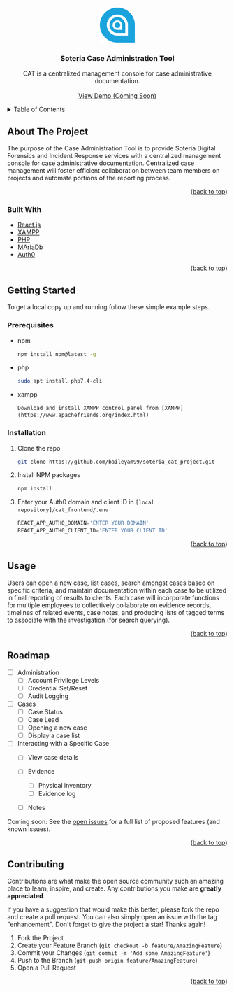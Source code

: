 
<div id="top"></div>

<!-- PROJECT LOGO -->
<br />
<div align="center">
  <a href="https://github.com/baileyam99/soteria_cat_project.git">
    <img src="cat_frontend/src/images/logo.png" alt="Logo" width="80" height="80">
  </a>

<h3 align="center">Soteria Case Administration Tool </h3>

  <p align="center">
    CAT is a centralized management console for case administrative documentation. 
    <br />
    <br />
    <a href="https://github.com/baileyam99/soteria_cat_project.git">View Demo (Coming Soon)</a>
  </p>
</div>



<!-- TABLE OF CONTENTS -->
<details>
  <summary>Table of Contents</summary>
  <ol>
    <li>
      <a href="#about-the-project">About The Project</a>
      <ul>
        <li><a href="#built-with">Built With</a></li>
      </ul>
    </li>
    <li>
      <a href="#getting-started">Getting Started</a>
      <ul>
        <li><a href="#prerequisites">Prerequisites</a></li>
        <li><a href="#installation">Installation</a></li>
      </ul>
    </li>
    <li><a href="#usage">Usage</a></li>
    <li><a href="#roadmap">Roadmap</a></li>
    <li><a href="#contributing">Contributing</a></li>
    <li><a href="#license">License</a></li>
    <li><a href="#contact">Contact</a></li>
    <li><a href="#acknowledgments">Acknowledgments</a></li>
  </ol>
</details>



<!-- ABOUT THE PROJECT -->
## About The Project

The purpose of the Case Administration Tool is to provide Soteria Digital Forensics and Incident Response services with a centralized management console for case administrative documentation. Centralized case management will foster efficient collaboration between team members on projects and automate portions of the reporting process.

<p align="right">(<a href="#top">back to top</a>)</p>



### Built With

* [React.js](https://reactjs.org/)
* [XAMPP](https://www.apachefriends.org/index.html)
* [PHP](https://www.php.net)
* [MAriaDb](https://mariadb.org/)
* [Auth0](https://auth0.com)


<p align="right">(<a href="#top">back to top</a>)</p>



<!-- GETTING STARTED -->
## Getting Started

To get a local copy up and running follow these simple example steps.

### Prerequisites

* npm
  ```bash
  npm install npm@latest -g
  ```
 * php 
	```bash
	sudo apt install php7.4-cli
	```
* xampp
	```
	Download and install XAMPP control panel from [XAMPP](https://www.apachefriends.org/index.html)
	```

### Installation

1. Clone the repo
   ```sh
   git clone https://github.com/baileyam99/soteria_cat_project.git
   ```
2. Install NPM packages
   ```sh
   npm install
   ```
3. Enter your Auth0 domain and client ID in `[local repository]/cat_frontend/.env`
   ```js
   REACT_APP_AUTH0_DOMAIN='ENTER YOUR DOMAIN'
   REACT_APP_AUTH0_CLIENT_ID='ENTER YOUR CLIENT ID'
   ```

<p align="right">(<a href="#top">back to top</a>)</p>



<!-- USAGE EXAMPLES -->
## Usage

Users can open a new case, list cases, search amongst cases based on specific criteria, and maintain documentation within each case to be utilized in final reporting of results to clients. Each case will incorporate functions for multiple employees to collectively collaborate on evidence records, timelines of related events, case notes, and producing lists of tagged terms to associate with the investigation (for search querying).


<p align="right">(<a href="#top">back to top</a>)</p>



<!-- ROADMAP -->
## Roadmap

- [ ] Administration
	- [ ] Account Privilege Levels
	- [ ]  Credential Set/Reset
	- [ ] Audit Logging
 - [ ] Cases 
	 - [ ] Case Status
	 - [ ] Case Lead
	 - [ ] Opening a new case
	 - [ ] Display a case list
 - [ ] Interacting with a Specific Case
	 - [ ] View case details
	 - [ ] Evidence
		 - [ ] Physical inventory
		 - [ ] Evidence log
	 - [ ] Notes


Coming soon: See the [open issues](https://github.com/baileyam99/soteria_cat_project.git/issues) for a full list of proposed features (and known issues).

<p align="right">(<a href="#top">back to top</a>)</p>



<!-- CONTRIBUTING -->
## Contributing

Contributions are what make the open source community such an amazing place to learn, inspire, and create. Any contributions you make are **greatly appreciated**.

If you have a suggestion that would make this better, please fork the repo and create a pull request. You can also simply open an issue with the tag "enhancement".
Don't forget to give the project a star! Thanks again!

1. Fork the Project
2. Create your Feature Branch (`git checkout -b feature/AmazingFeature`)
3. Commit your Changes (`git commit -m 'Add some AmazingFeature'`)
4. Push to the Branch (`git push origin feature/AmazingFeature`)
5. Open a Pull Request

<p align="right">(<a href="#top">back to top</a>)</p>
